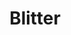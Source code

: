 ---
title: "Blitter"
slug: "blitter"
description: "De opdracht voor het opleidingsonderdeel
              New Media Design & Development III
              luidde als volgt: maak een softwaresysteem
              om het ecologische, economische en sociaal
              probleem van zwerfvuil en sluikstorten op te
              lossen."
type: "intern"
members:
    - name: "Pieter-Jan Sas"
      major: "Multimediaproductie"
      minor: "New Media Development"
      disk: "3de schijf"
thumbnail:
    url: "thumb_1x1.png"
    alt: ""
    height: 1
    width: 1
    text-color: "477fc1"
    background-color: "477fc1"
media:
    - url: "4_detail_mockup.png"
      type: "image"
    - url: "5_detail_mockup.png"
      type: "image"
      text: "Via een webapplicatie kan iedereen online zwerfvuil en sluikstorten melden. Elke melding wordt door het systeem automatisch doorgestuurd naar een milieuambtenaar."
    - url: "2_detail_styletiles.png"
      type: "image"
      text: "Styletiles worden ontworpen om het design van de website vast te leggen. Hiertoe behoren kleuren, fonts, maar
             evengoed het ontwerp van buttons, tekstkaders of de manier waarop afbeeldingen dienen gebruikt te worden in de app."
    - url: "3_detail_screens.png"
      type: "image"
    - url: "6_detail_poster.png"
      type: "image"
created: 20/01/2017
order: 4
---
